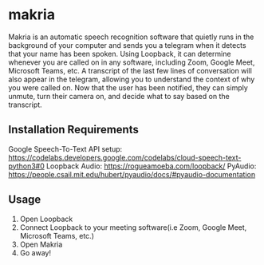 # makria

Makria is an automatic speech recognition software that quietly runs in the background of your computer and sends you a telegram when it detects that your name has been spoken. Using Loopback, it can determine whenever you are called on in any software, including Zoom, Google Meet, Microsoft Teams, etc. A transcript of the last few lines of conversation will also appear in the telegram, allowing you to understand the context of why you were called on. Now that the user has been notified, they can simply unmute, turn their camera on, and decide what to say based on the transcript.

## Installation Requirements

Google Speech-To-Text API setup: https://codelabs.developers.google.com/codelabs/cloud-speech-text-python3#0
Loopback Audio: https://rogueamoeba.com/loopback/ 
PyAudio: https://people.csail.mit.edu/hubert/pyaudio/docs/#pyaudio-documentation

## Usage
1. Open Loopback
2. Connect Loopback to your meeting software(i.e Zoom, Google Meet, Microsoft Teams, etc.)
3. Open Makria
4. Go away! 
